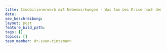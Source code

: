 ```yaml
---
title: Immobilienerwerb mit Nebenwirkungen - Was tun bei Krise nach dem Kauf?
date:
seo_beschreibung:
layout: post
feature_bild_path:
tags: []
topics: []
team_member: dr-sven-tintemann
---
```

